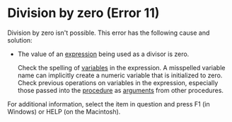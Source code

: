 
# Division by zero (Error 11)

Division by zero isn't possible. This error has the following cause and solution:



- The value of an  [expression](b8bdf64f-5920-1ae9-16d0-b26d09524a30.md) being used as a divisor is zero.
    
    Check the spelling of  [variables](b8bdf64f-5920-1ae9-16d0-b26d09524a30.md) in the expression. A misspelled variable name can implicitly create a numeric variable that is initialized to zero. Check previous operations on variables in the expression, especially those passed into the [procedure](b8bdf64f-5920-1ae9-16d0-b26d09524a30.md) as [arguments](b8bdf64f-5920-1ae9-16d0-b26d09524a30.md) from other procedures.
    

For additional information, select the item in question and press F1 (in Windows) or HELP (on the Macintosh).
